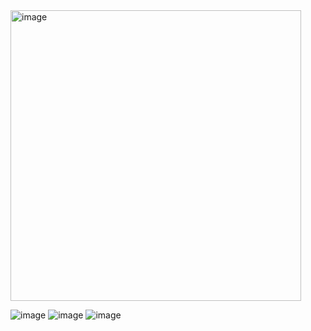 <img width="465" alt="image" src="https://github.com/hyezg/js-study/assets/112006114/c0144fcb-e943-4cf1-85c8-4bb6bbd1504b">


![image](https://github.com/hyezg/js-study/assets/112006114/584732bb-d08a-409e-92f2-730b7093075a)
![image](https://github.com/hyezg/js-study/assets/112006114/ae8f281c-8601-405e-8a8d-1a8eb984f6a9)
![image](https://github.com/hyezg/js-study/assets/112006114/cc772b0c-2fab-47a6-84b3-55af2b540c03)

